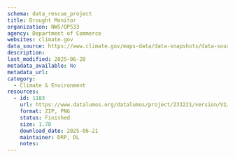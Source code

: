 ```yaml
---
schema: data_rescue_project 
title: Drought Monitor
organization: NWS/OPS33
agency: Department of Commerce
websites: climate.gov
data_source: https://www.climate.gov/maps-data/data-snapshots/data-source/drought-monitor
description: 
last_modified: 2025-06-28
metadata_available: No
metadata_url: 
category:
  - Climate & Environment 
resources:
  - id: 1183
    url: https://www.datalumos.org/datalumos/project/233221/version/V2/view
    format: ZIP, PNG
    status: Finished
    size: 1.78
    download_date: 2025-06-21
    maintainer: DRP, DL
    notes: 
---
```


